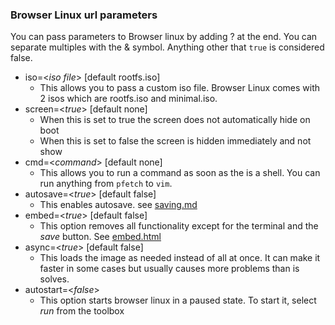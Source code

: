 ### Browser Linux url parameters
You can pass parameters to Browser linux by adding ? at the end. You can separate multiples with the & symbol. Anything other that ```true``` is considered false.

- iso=\<*iso file*> [default rootfs.iso]
  - This allows you to pass a custom iso file. Browser Linux comes with 2 isos which are rootfs.iso and minimal.iso.
- screen=\<*true*> [default none]
  - When this is set to true the screen does not automatically hide on boot
  - When this is set to false the screen is hidden immediately and not show
- cmd=\<*command*> [default none]
  - This allows you to run a command as soon as the is a shell. You can run anything from ```pfetch``` to ```vim```. 
- autosave=\<*true*> [default false]
  - This enables autosave. see [saving.md](saving.md)
- embed=\<*true*> [default false]
  - This option removes all functionality except for the terminal and the *save* button. See [embed.html](embed.html)
- async=\<*true*> [default false]
  - This loads the image as needed instead of all at once. It can make it faster in some cases but usually causes more problems than is solves.
- autostart=\<*false*>
  - This option starts browser linux in a paused state. To start it, select *run* from the toolbox 
